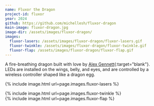 ```yaml
---
name: Fluxor the Dragon
project-id: fluxor
year: 2024
github: https://github.com/michellesh/fluxor-dragon
main-image: fluxor-dragon.jpg
image-dir: /assets/images/fluxor-dragon/
images:
  fluxor-lasers: /assets/images/fluxor-dragon/fluxor-lasers.gif
  fluxor-twinkle: /assets/images/fluxor-dragon/fluxor-twinkle.gif
  fluxor-flap: /assets/images/fluxor-dragon/fluxor-flap.gif
---
```


A fire-breathing dragon built with love by [Alex Gennett](https://alexgennettcreative.com/){:target="blank"}. LEDs are installed on the wings, belly, and eyes, and are controlled by a wireless controller shaped like a dragon egg.

{% include image.html url=page.images.fluxor-lasers %}

<div class="column-container">
  <div class="p column">
    {% include image.html url=page.images.fluxor-twinkle %}
  </div>
  <div class="p column">
    {% include image.html url=page.images.fluxor-flap %}
  </div>
</div>
